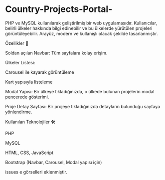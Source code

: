 # Country-Projects-Portal-
PHP ve MySQL kullanılarak geliştirilmiş bir web uygulamasıdır. Kullanıcılar, belirli ülkeler hakkında bilgi edinebilir ve bu ülkelerde yürütülen projeleri görüntüleyebilir. Arayüz, modern ve kullanışlı olacak şekilde tasarlanmıştır.

Özellikler 🚀

Soldan açılan Navbar: Tüm sayfalara kolay erişim.

Ülkeler Listesi:

Carousel ile kayarak görüntüleme

Kart yapısıyla listeleme

Modal Yapısı: Bir ülkeye tıkladığınızda, o ülkede bulunan projelerin modal pencerede gösterimi.

Proje Detay Sayfası: Bir projeye tıkladığınızda detayların bulunduğu sayfaya yönlendirme.

Kullanılan Teknolojiler 🛠️

PHP

MySQL

HTML, CSS, JavaScript

Bootstrap (Navbar, Carousel, Modal yapısı için)

issues e görselleri eklenmiştir.
